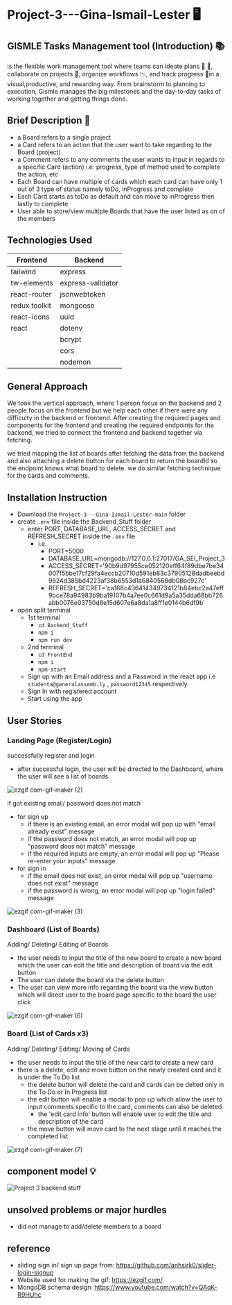 # Project-3---Gina-Ismail-Lester :desktop_computer:

## GISMLE Tasks Management tool (Introduction) :books:

is the flexible work management tool where teams can ideate plans :memo:
:pencil:, collaborate on projects :file_folder:, organize workflows :chart_with_downwards_trend:, and track progress :round_pushpin:in a
visual,productive, and rewarding way. From brainstorm to planning to execution, Gismle manages the big milestones and the day-to-day tasks of working together and getting things done.

## Brief Description :page_facing_up:

- a Board refers to a single project
- a Card refers to an action that the user want to take regarding to the Board (project)
- a Comment refers to any comments the user wants to input in regards to a specific Card (action) i.e. progress, type of method used to complete the action, etc
- Each Board can have multiple of cards which each card can have only 1 out of 3 type of status namely toDo, inProgress and complete
- Each Card starts as toDo as default and can move to inProgress then lastly to complete
- User able to store/view multiple Boards that have the user listed as on of the members

## Technologies Used

|Frontend     |Backend          |
| ------------|-----------------|
|tailwind     |express          |
|tw-elements  |express-validator|
|react-router |jsonwebtoken     |
|redux toolkit|mongoose         |
|react-icons  |uuid             |
|react        |dotenv           |
|             |bcrypt           |
|             |cors             |
|             |nodemon          |

## General Approach

We took the vertical approach, where 1 person focus on the backend and 2 people focus on the frontend but we help each other if there were any difficulty in the backend or frontend.
After creating the required pages and components for the frontend and creating the required endpoints for the backend, we tried to connect the frontend and backend together via fetching. 

we tried mapping the list of boards after fetching the data from the backend and also attaching a delete button for each board to return the boardId so the endpoint knows what board to delete. we do similar fetching technique for the cards and comments.

## Installation Instruction

- Download the `Project-3---Gina-Ismail-Lester-main` folder
- create `.env` file inside the Backend_Stuff folder
  - enter PORT, DATABASE_URL, ACCESS_SECRET and REFRESH_SECRET inside the  `.env` file
    - i.e. 
      - PORT=5000
      - DATABASE_URL=mongodb://127.0.0.1:27017/GA_SEI_Project_3
      - ACCESS_SECRET='90b9d97955ce052120eff64f89dbe7be34007f5bbe17cf29fa4eccb20710d591eb83c37905128dadbeebd9824d385bd4223af38b6553d1a6840568db08bc927c'
      - REFRESH_SECRET='ca168c436414349734121b84ebc2a47eff9bce78a94983b9ba19107b4a7ee0c661d9a5a35dda68bb726abb0076e03750d8e15d607e6a8da1a8ff1e0144b6df9b'
- open split terminal
  - 1st terminal 
    - `cd Backend_Stuff`
    - `npm i`
    - `npm run dev`
  - 2nd terminal
    - `cd FrontEnd`
    - `npm i`
    - `npm start`
  - Sign up with an Email address and a Password in the react app i.e `studenta@generalassemb.ly` ,  `password12345` respectively
  - Sign In with registered account
  - Start using the app

## User Stories

### Landing Page (Register/Login)

successfully register and login
- after successful login, the user will be directed to the Dashboard, where the user will see a list of boards

![ezgif com-gif-maker (2)](https://user-images.githubusercontent.com/44399805/180629510-fdae5495-3e2f-424c-bfcb-f3982f62e869.gif)

if got existing email/ password does not match
- for sign up
  - if there is an existing email, an error modal will pop up with "email already exist" message
  - if the password does not match, an error modal will pop up "password does not match" message
  - if the required inputs are empty, an error modal will pop up "Please re-enter your inputs" message
- for sign in
  - if the email does not exist, an error modal will pop up "username does not exist" message
  - if the password is wrong, an error modal will pop up "login failed" message

![ezgif com-gif-maker (3)](https://user-images.githubusercontent.com/44399805/180629693-3b218b88-4b3c-4abb-8a1d-5f92f7703021.gif)


### Dashboard (List of Boards)

Adding/ Deleting/ Editing of Boards
- the user needs to input the title of the new board to create a new board which the user can edit the title and description of board via the edit button
- The user can delete the board via the delete button
- The user can view more info regarding the board via the view button which will direct user to the board page specific to the board the user click


![ezgif com-gif-maker (6)](https://user-images.githubusercontent.com/44399805/180630564-45f866c0-afd7-497e-bb04-6d976f127a7a.gif)

### Board (List of Cards x3)

Adding/ Deleting/ Editing/ Moving of Cards
- the user needs to input the title of the new card to create a new card
- there is a delete, edit and move button on the newly created card and it is under the To Do list
  - the delete button will delete the card and cards can be delted only in the To Do or In Progress list
  - the edit button will enable a modal to pop up which allow the user to input comments specific to the card, comments can also be deleted
    - the 'edit card info' button will enable user to edit the title and description of the card
  - the move button will move card to the next stage until it reaches the completed list

![ezgif com-gif-maker (7)](https://user-images.githubusercontent.com/44399805/180639839-baa545f0-dd59-42cc-a763-43c51dbbd224.gif)


## component model :bulb:
![Project 3 backend stuff](https://user-images.githubusercontent.com/44399805/180625949-e63ee2f9-3898-400b-9c78-26cdb462482d.png)

## unsolved problems or major hurdles

- did not manage to add/delete members to a board

## reference
- sliding sign in/ sign up page from: https://github.com/anhsirk0/slider-login-signup
- Website used for making the gif: https://ezgif.com/
- MongoDB schema design: https://www.youtube.com/watch?v=QAqK-R9HUhc
